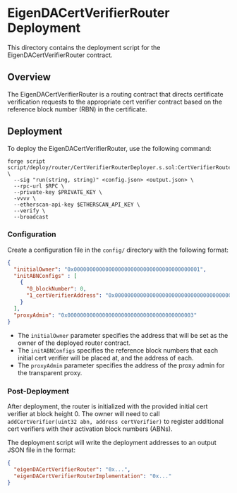 # EigenDACertVerifierRouter Deployment

This directory contains the deployment script for the EigenDACertVerifierRouter contract.

## Overview

The EigenDACertVerifierRouter is a routing contract that directs certificate verification requests to the appropriate cert verifier contract based on the reference block number (RBN) in the certificate.

## Deployment

To deploy the EigenDACertVerifierRouter, use the following command:

```shell
forge script script/deploy/router/CertVerifierRouterDeployer.s.sol:CertVerifierRouterDeployer \
  --sig "run(string, string)" <config.json> <output.json> \
  --rpc-url $RPC \
  --private-key $PRIVATE_KEY \
  -vvvv \
  --etherscan-api-key $ETHERSCAN_API_KEY \
  --verify \
  --broadcast
```

### Configuration

Create a configuration file in the `config/` directory with the following format:

```json
{
  "initialOwner": "0x0000000000000000000000000000000000000001",
  "initABNConfigs" : [
    {
      "0_blockNumber": 0,
      "1_certVerifierAddress": "0x0000000000000000000000000000000000000002"
    }
  ],
  "proxyAdmin": "0x0000000000000000000000000000000000000003"
}
```

- The `initialOwner` parameter specifies the address that will be set as the owner of the deployed router contract.
- The `initABNConfigs` specifies the reference block numbers that each initial cert verifier will be placed at, and the address of each.
- The `proxyAdmin` parameter specifies the address of the proxy admin for the transparent proxy.

### Post-Deployment

After deployment, the router is initialized with the provided initial cert verifier at block height 0. The owner will need to call `addCertVerifier(uint32 abn, address certVerifier)` to register additional cert verifiers with their activation block numbers (ABNs).

The deployment script will write the deployment addresses to an output JSON file in the format:

```json
{
  "eigenDACertVerifierRouter": "0x...",
  "eigenDACertVerifierRouterImplementation": "0x..."
}
```